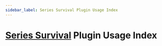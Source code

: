 ```yaml
---
sidebar_label: Series Survival Plugin Usage Index
---
```


# [Series Survival](https://github.com/monun/series-survival) Plugin Usage Index